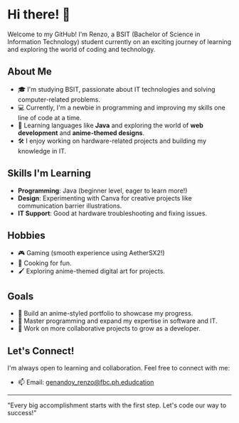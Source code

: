 # Hi there! 👋

Welcome to my GitHub! I'm Renzo, a BSIT (Bachelor of Science in Information Technology) student currently on an exciting journey of learning and exploring the world of coding and technology.  

## About Me  
- 🎓 I'm studying BSIT, passionate about IT technologies and solving computer-related problems.  
- 💻 Currently, I'm a newbie in programming and improving my skills one line of code at a time.  
- 🌱 Learning languages like **Java** and exploring the world of **web development** and **anime-themed designs**.  
- 🛠 I enjoy working on hardware-related projects and building my knowledge in IT.  

## Skills I'm Learning  
- **Programming**: Java (beginner level, eager to learn more!)  
- **Design**: Experimenting with Canva for creative projects like communication barrier illustrations.  
- **IT Support**: Good at hardware troubleshooting and fixing issues.  

## Hobbies  
- 🎮 Gaming (smooth experience using AetherSX2!)  
- 🍳 Cooking for fun.  
- 🖌 Exploring anime-themed digital art for projects.  

## Goals  
- 🌟 Build an anime-styled portfolio to showcase my progress.  
- 🔧 Master programming and expand my expertise in software and IT.  
- 🚀 Work on more collaborative projects to grow as a developer.  

## Let's Connect!  
I'm always open to learning and collaboration. Feel free to connect with me:  
- 📫 Email: genandoy_renzo@fbc.ph.edudcation  

---

"Every big accomplishment starts with the first step. Let's code our way to success!"
